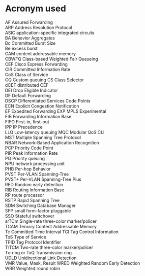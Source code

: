 # Acronym used
AF Assured Forwarding  
ARP Address Resolution Protocol  
ASIC application-specific integrated circuits  
BA Behavior Aggregates  
Bc Committed Burst Size  
Be excess burst  
CAM content addressable memory  
CBWFQ Class-based Weighted Fair Queueing  
CEF Cisco Express Forwarding  
CIR Committed Information Rate  
CoS Class of Service  
CQ Custom queuing
CS Class Selector  
dCEF distributed CEF  
DEI Drop Eligible Indicator  
DF Default Forwarding  
DSCP Differentiated Services Code Points  
ECN Explicit Congestion Notification  
EF Expedited Forwarding 
EXP MPLS Experimental  
FIB Forwarding Information Base  
FIFO First-in, first-out  
IPP IP Precedence  
LLQ Low-latency queuing
MQC Modular QoS CLI   
MST Multiple Spanning Tree Protocol  
NBAR Network-Based Application Recognition  
PCP Priority Code Point  
PIR Peak Information Rate  
PQ Priority queuing  
NPU network processing unit  
PHB Per-hop Behavior  
PVST Per-VLAN Spanning-Tree  
PVST+ Per-VLAN Spanning-Tree Plus  
RED Random early detection  
RIB Routing Information Base  
RP route processor  
RSTP Rapid Spanning Tree  
SDM Switching Database Manager  
SFP small form-factor pluggable  
SSO Stateful switchover  
srTCm Single-rate three-color marker/policer  
TCAM Ternary Content Addressable Memory  
Tc Committed Time Interval
TCI Tag Control Information  
ToS Type of Service  
TPID Tag Protocol Identifier  
TrTCM Two-rate three-color marker/policer  
Tx-ring or TxQ Transmission ring  
UDLD Unidirectional Link Detection  
VMR Value, Mask, Result
WRED Weighted Random Early Detection  
WRR Weighted round robin  

